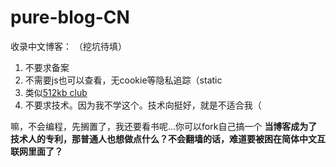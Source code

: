 # pure-blog-CN
收录中文博客：
（挖坑待填）

1. 不要求备案
2. 不需要js也可以查看，无cookie等隐私追踪（static
3. 类似[512kb club](https://github.com/kevquirk/512kb.club)
4. 不要求技术。因为我不学这个。技术向挺好，就是不适合我（

嘛，不会编程，先搁置了，我还要看书呢…你可以fork自己搞一个
**当博客成为了技术人的专利，那普通人也想做点什么？不会翻墙的话，难道要被困在简体中文互联网里面了？**
